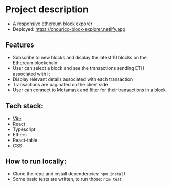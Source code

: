 # Project description
- A responsive ethereum block exporer
- Deployed: https://chourico-block-explorer.netlify.app

## Features
- Subscribe to new blocks and display the latest 10 blocks on the Ethereum blockchain
- User can select a block and see the transactions sending ETH associated with it
- Display relevant details associated with each transaction
- Transactions are paginated on the client side
- User can connect to Metamask and filter for their transactions in a block

## Tech stack:
- [Vite](https://vitejs.dev/)
- React
- Typescript
- Ethers
- React-table
- CSS

## How to run locally:
- Clone the repo and install dependencies: `npm install`
- Some basic tests are written, to run those: `npm test`
